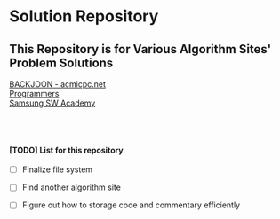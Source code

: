 # Solution Repository 
## This Repository is for Various Algorithm Sites' Problem Solutions
 
 
[BACKJOON - acmicpc.net](https://github.com/kbiglight/Solution_Repository/tree/master/backjoon(acmicpc))  
[Programmers](https://programmers.co.kr)  
[Samsung SW Academy](https://swexpertacademy.com/main/identity/user/requestUserPwModify.do) 


<br />
<br />  


#### [TODO] List for this repository
- [ ] Finalize file system   
- [ ] Find another algorithm site 
- [ ] Figure out how to storage code and commentary efficiently

